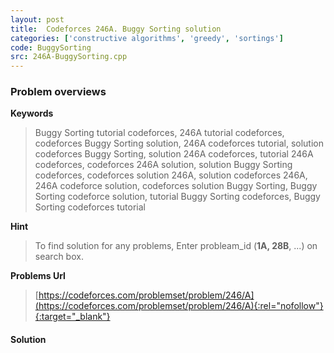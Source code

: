 ```yaml
---
layout: post
title:  Codeforces 246A. Buggy Sorting solution
categories: ['constructive algorithms', 'greedy', 'sortings']
code: BuggySorting
src: 246A-BuggySorting.cpp
---
```

### **Problem overviews**

**Keywords**
> Buggy Sorting tutorial codeforces, 246A tutorial codeforces, codeforces Buggy Sorting solution, 246A codeforces tutorial, solution codeforces Buggy Sorting, solution 246A codeforces, tutorial 246A codeforces, codeforces 246A solution, solution Buggy Sorting codeforces, codeforces solution 246A, solution codeforces 246A, 246A codeforce solution, codeforces solution Buggy Sorting, Buggy Sorting codeforce solution, tutorial Buggy Sorting codeforces, Buggy Sorting codeforces tutorial

**Hint**
> To find solution for any problems, Enter probleam_id (**1A, 28B**, ...) on search box. 

**Problems Url**
> [https://codeforces.com/problemset/problem/246/A](https://codeforces.com/problemset/problem/246/A){:rel="nofollow"}{:target="_blank"}

#### **Solution**



